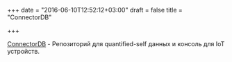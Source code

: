+++
date = "2016-06-10T12:52:12+03:00"
draft = false
title = "ConnectorDB"

+++

<p><a href="https://github.com/connectordb/connectordb">ConnectorDB</a>&nbsp;- Репозиторий для&nbsp;quantified-self данных и консоль для IoT устройств.</p>

